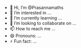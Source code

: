 - 👋 Hi, I’m @Prasannamaths
- 👀 I’m interested in ...
- 🌱 I’m currently learning ...
- 💞️ I’m looking to collaborate on ...
- 📫 How to reach me ...
- 😄 Pronouns: ...
- ⚡ Fun fact: ...

<!---
Prasannamaths/Prasannamaths is a ✨ special ✨ repository because its `README.md` (this file) appears on your GitHub profile.
You can click the Preview link to take a look at your changes.
--->
